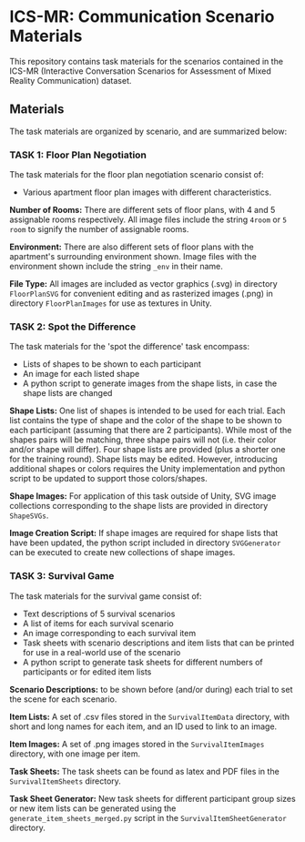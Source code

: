 # ICS-MR: Communication Scenario Materials

This repository contains task materials for the scenarios contained in the ICS-MR (Interactive Conversation Scenarios for Assessment of Mixed Reality Communication) dataset.

## Materials

The task materials are organized by scenario, and are summarized below:

### TASK 1: Floor Plan Negotiation

The task materials for the floor plan negotiation scenario consist of:
* Various apartment floor plan images with different characteristics. 

**Number of Rooms:** There are different sets of floor plans, with 4 and 5 assignable rooms respectively. All image files include the string `4room` or `5 room` to signify the number of assignable rooms.

**Environment:** There are also different sets of floor plans with the apartment's surrounding environment shown. Image files with the environment shown include the string `_env` in their name.

**File Type:** All images are included as vector graphics (.svg) in directory `FloorPlanSVG` for convenient editing and as rasterized images (.png) in directory `FloorPlanImages` for use as textures in Unity.  

### TASK 2: Spot the Difference

The task materials for the 'spot the difference' task encompass: 
* Lists of shapes to be shown to each participant
* An image for each listed shape
* A python script to generate images from the shape lists, in case the shape lists are changed

**Shape Lists:** One list of shapes is intended to be used for each trial. Each list contains the type of shape and the color of the shape to be shown to each participant (assuming that there are 2 participants). While most of the shapes pairs will be matching, three shape pairs will not (i.e. their color and/or shape will differ). Four shape lists are provided (plus a shorter one for the training round). Shape lists may be edited. However, introducing additional shapes or colors requires the Unity implementation and python script to be updated to support those colors/shapes.

**Shape Images:** For application of this task outside of Unity, SVG image collections corresponding to the shape lists are provided in directory `ShapeSVGs`. 

**Image Creation Script:** If shape images are required for shape lists that have been updated, the python script included in directory `SVGGenerator` can be executed to create new collections of shape images.

### TASK 3: Survival Game

The task materials for the survival game consist of:
* Text descriptions of 5 survival scenarios
* A list of items for each survival scenario
* An image corresponding to each survival item
* Task sheets with scenario descriptions and item lists that can be printed for use in a real-world use of the scenario
* A python script to generate task sheets for different numbers of participants or for edited item lists

**Scenario Descriptions:** to be shown before (and/or during) each trial to set the scene for each scenario.

**Item Lists:** A set of .csv files stored in the `SurvivalItemData` directory, with short and long names for each item, and an ID used to link to an image.

**Item Images:** A set of .png images stored in the `SurvivalItemImages` directory, with one image per item.

**Task Sheets:** The task sheets can be found as latex and PDF files in the `SurvivalItemSheets` directory.

**Task Sheet Generator:** New task sheets for different participant group sizes or new item lists can be generated using the `generate_item_sheets_merged.py` script in the `SurvivalItemSheetGenerator` directory.
